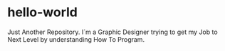 # hello-world
Just Another Repository.
I´m a Graphic Designer trying to get my Job to Next Level by understanding How To Program.

